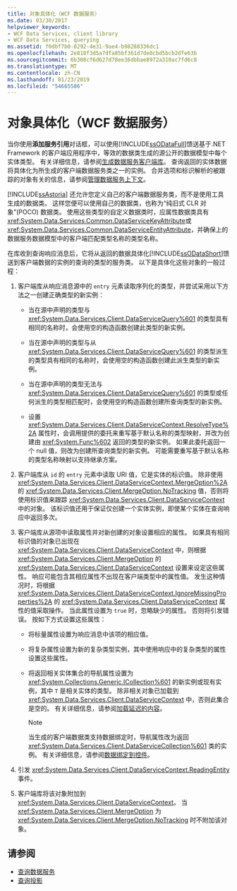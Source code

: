 ```yaml
---
title: 对象具体化（WCF 数据服务）
ms.date: 03/30/2017
helpviewer_keywords:
- WCF Data Services, client library
- WCF Data Services, querying
ms.assetid: f0dbf7b0-0292-4e31-9ae4-b98288336dc1
ms.openlocfilehash: 2e818f3d5a7dfa85bf361d7de0cbd5bcb2dfe63b
ms.sourcegitcommit: 6b308cf6d627d78ee36dbbae8972a310ac7fd6c8
ms.translationtype: MT
ms.contentlocale: zh-CN
ms.lasthandoff: 01/23/2019
ms.locfileid: "54665586"
---
```

# <a name="object-materialization-wcf-data-services"></a>对象具体化（WCF 数据服务）
当你使用**添加服务引用**对话框，可以使用[!INCLUDE[ssODataFull](../../../../includes/ssodatafull-md.md)]馈送基于.NET Framework 的客户端应用程序中，等效的数据类生成的源公开的数据模型中每个实体类型。 有关详细信息，请参阅[生成数据服务客户端库](../../../../docs/framework/data/wcf/generating-the-data-service-client-library-wcf-data-services.md)。 查询返回的实体数据将具体化为所生成的客户端数据服务类之一的实例。 合并选项和标识解析的被跟踪的对象有关的信息，请参阅[管理数据服务上下文](../../../../docs/framework/data/wcf/managing-the-data-service-context-wcf-data-services.md)。  
  
 [!INCLUDE[ssAstoria](../../../../includes/ssastoria-md.md)] 还允许您定义自己的客户端数据服务类，而不是使用工具生成的数据类。 这样您便可以使用自己的数据类，也称为“纯旧式 CLR 对象”(POCO) 数据类。 使用这些类型的自定义数据类时，应属性数据类具有<xref:System.Data.Services.Common.DataServiceKeyAttribute>或<xref:System.Data.Services.Common.DataServiceEntityAttribute>，并确保上的数据服务数据模型中的客户端匹配类型名称的类型名称。  
  
 在库收到查询响应消息后，它将从返回的数据具体化[!INCLUDE[ssODataShort](../../../../includes/ssodatashort-md.md)]馈送到客户端数据的实例的查询的类型的服务类。 以下是具体化这些对象的一般过程：  
  
1.  客户端库从响应消息源中的 `entry` 元素读取序列化的类型，并尝试采用以下方法之一创建正确类型的新实例：  
  
    -   当在源中声明的类型与 <xref:System.Data.Services.Client.DataServiceQuery%601> 的类型具有相同的名称时，会使用空的构造函数创建此类型的新实例。  
  
    -   当在源中声明的类型与从 <xref:System.Data.Services.Client.DataServiceQuery%601> 的类型派生的类型具有相同的名称时，会使用空的构造函数创建此派生类型的新实例。  
  
    -   当在源中声明的类型无法与 <xref:System.Data.Services.Client.DataServiceQuery%601> 的类型或任何派生的类型相匹配时，会使用空的构造函数创建所查询类型的新实例。  
  
    -   设置 <xref:System.Data.Services.Client.DataServiceContext.ResolveType%2A> 属性时，会调用提供的委托来重写基于默认名称的类型映射，并改为创建由 <xref:System.Func%602> 返回的类型的新实例。 如果此委托返回一个 null 值，则改为创建所查询类型的新实例。 可能需要重写基于默认名称的类型名称映射以支持继承方案。  
  
2.  客户端库从 `id` 的 `entry` 元素中读取 URI 值，它是实体的标识值。 除非使用 <xref:System.Data.Services.Client.DataServiceContext.MergeOption%2A> 的 <xref:System.Data.Services.Client.MergeOption.NoTracking> 值，否则将使用标识值来跟踪 <xref:System.Data.Services.Client.DataServiceContext> 中的对象。 该标识值还用于保证仅创建一个实体实例，即使某个实体在查询响应中返回多次。  
  
3.  客户端库从源项中读取属性并对新创建的对象设置相应的属性。 如果具有相同标识值的对象已出现在 <xref:System.Data.Services.Client.DataServiceContext> 中，则根据 <xref:System.Data.Services.Client.MergeOption> 的 <xref:System.Data.Services.Client.DataServiceContext> 设置来设定这些属性。 响应可能包含其相应属性不出现在客户端类型中的属性值。 发生这种情况时，将根据 <xref:System.Data.Services.Client.DataServiceContext.IgnoreMissingProperties%2A> 的 <xref:System.Data.Services.Client.DataServiceContext> 属性的值采取操作。 当此属性设置为 `true` 时，忽略缺少的属性。 否则将引发错误。 按如下方式设置这些属性：  
  
    -   将标量属性设置为响应消息中该项的相应值。  
  
    -   将复杂属性设置为新的复杂类型实例，其中使用响应中的复杂类型的属性设置这些属性。  
  
    -   将返回相关实体集合的导航属性设置为 <xref:System.Collections.Generic.ICollection%601> 的新实例或现有实例，其中 `T` 是相关实体的类型。 除非相关对象已加载到 <xref:System.Data.Services.Client.DataServiceContext> 中，否则此集合是空的。 有关详细信息，请参阅[加载延迟的内容](../../../../docs/framework/data/wcf/loading-deferred-content-wcf-data-services.md)。  
  
        > [!NOTE]
        >  当生成的客户端数据类支持数据绑定时，导航属性改为返回 <xref:System.Data.Services.Client.DataServiceCollection%601> 类的实例。 有关详细信息，请参阅[数据绑定到控件](../../../../docs/framework/data/wcf/binding-data-to-controls-wcf-data-services.md)。  
  
4.  引发 <xref:System.Data.Services.Client.DataServiceContext.ReadingEntity> 事件。  
  
5.  客户端库将该对象附加到 <xref:System.Data.Services.Client.DataServiceContext>。 当 <xref:System.Data.Services.Client.MergeOption> 为 <xref:System.Data.Services.Client.MergeOption.NoTracking> 时不附加该对象。  
  
## <a name="see-also"></a>请参阅
- [查询数据服务](../../../../docs/framework/data/wcf/querying-the-data-service-wcf-data-services.md)
- [查询投影](../../../../docs/framework/data/wcf/query-projections-wcf-data-services.md)
